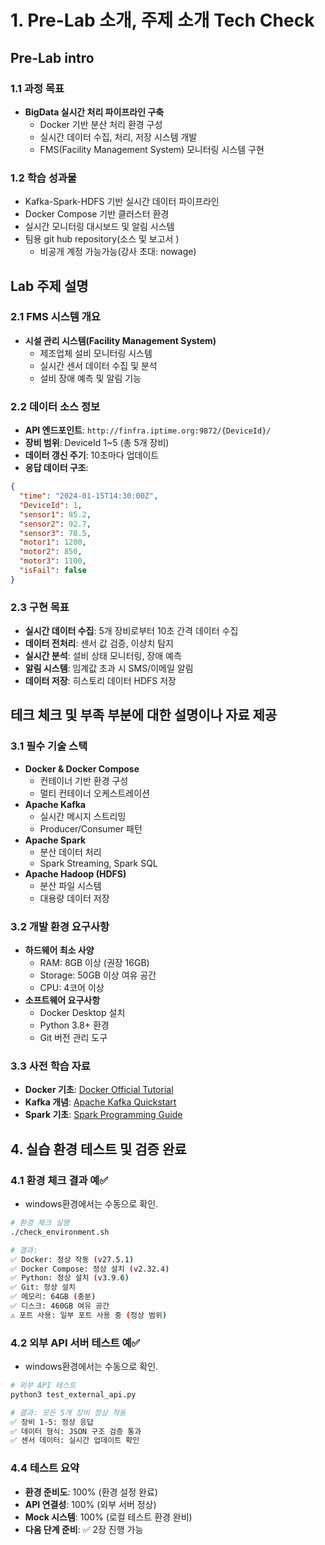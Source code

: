 # 1. Pre-Lab 소개, 주제 소개 Tech Check
## Pre-Lab intro
### 1.1 과정 목표
* **BigData 실시간 처리 파이프라인 구축**
  - Docker 기반 분산 처리 환경 구성
  - 실시간 데이터 수집, 처리, 저장 시스템 개발
  - FMS(Facility Management System) 모니터링 시스템 구현

### 1.2 학습 성과물
* Kafka-Spark-HDFS 기반 실시간 데이터 파이프라인
* Docker Compose 기반 클러스터 환경
* 실시간 모니터링 대시보드 및 알림 시스템
* 팀용 git hub repository(소스 및 보고서 )  
  - 비공개 계정 가능가능(강사 초대: nowage)

## Lab 주제 설명
### 2.1 FMS 시스템 개요
* **시설 관리 시스템(Facility Management System)**
  - 제조업체 설비 모니터링 시스템
  - 실시간 센서 데이터 수집 및 분석
  - 설비 장애 예측 및 알림 기능

### 2.2 데이터 소스 정보
* **API 엔드포인트**: `http://finfra.iptime.org:9872/{DeviceId}/`
* **장비 범위**: DeviceId 1~5 (총 5개 장비)
* **데이터 갱신 주기**: 10초마다 업데이트
* **응답 데이터 구조**:
```json
{
  "time": "2024-01-15T14:30:00Z",
  "DeviceId": 1,
  "sensor1": 85.2,
  "sensor2": 92.7,
  "sensor3": 78.5,
  "motor1": 1200,
  "motor2": 850,
  "motor3": 1100,
  "isFail": false
}
```

### 2.3 구현 목표
* **실시간 데이터 수집**: 5개 장비로부터 10초 간격 데이터 수집
* **데이터 전처리**: 센서 값 검증, 이상치 탐지
* **실시간 분석**: 설비 상태 모니터링, 장애 예측
* **알림 시스템**: 임계값 초과 시 SMS/이메일 알림
* **데이터 저장**: 히스토리 데이터 HDFS 저장

## 테크 체크 및 부족 부분에 대한 설명이나 자료 제공
### 3.1 필수 기술 스택
* **Docker & Docker Compose**
  - 컨테이너 기반 환경 구성
  - 멀티 컨테이너 오케스트레이션
* **Apache Kafka**
  - 실시간 메시지 스트리밍
  - Producer/Consumer 패턴
* **Apache Spark**
  - 분산 데이터 처리
  - Spark Streaming, Spark SQL
* **Apache Hadoop (HDFS)**
  - 분산 파일 시스템
  - 대용량 데이터 저장

### 3.2 개발 환경 요구사항
* **하드웨어 최소 사양**
  - RAM: 8GB 이상 (권장 16GB)
  - Storage: 50GB 이상 여유 공간
  - CPU: 4코어 이상
* **소프트웨어 요구사항**
  - Docker Desktop 설치
  - Python 3.8+ 환경
  - Git 버전 관리 도구

### 3.3 사전 학습 자료
* **Docker 기초**: [Docker Official Tutorial](https://docs.docker.com/get-started/)
* **Kafka 개념**: [Apache Kafka Quickstart](https://kafka.apache.org/quickstart)
* **Spark 기초**: [Spark Programming Guide](https://spark.apache.org/docs/latest/programming-guide.html)

## 4. 실습 환경 테스트 및 검증 완료

### 4.1 환경 체크 결과 예✅
* windows환경에서는 수동으로 확인.
```bash
# 환경 체크 실행
./check_environment.sh

# 결과:
✅ Docker: 정상 작동 (v27.5.1)
✅ Docker Compose: 정상 설치 (v2.32.4)
✅ Python: 정상 설치 (v3.9.6)
✅ Git: 정상 설치
✅ 메모리: 64GB (충분)
✅ 디스크: 460GB 여유 공간
⚠️ 포트 사용: 일부 포트 사용 중 (정상 범위)
```

### 4.2 외부 API 서버 테스트 예✅
* windows환경에서는 수동으로 확인.
```bash
# 외부 API 테스트
python3 test_external_api.py

# 결과: 모든 5개 장비 정상 작동
✅ 장비 1-5: 정상 응답
✅ 데이터 형식: JSON 구조 검증 통과
✅ 센서 데이터: 실시간 업데이트 확인
```


### 4.4 테스트 요약
* **환경 준비도**: 100% (환경 설정 완료)
* **API 연결성**: 100% (외부 서버 정상)
* **Mock 시스템**: 100% (로컬 테스트 환경 완비)
* **다음 단계 준비**: ✅ 2장 진행 가능

